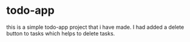 # todo-app

this is a simple todo-app project that i have made. I had added a delete button to tasks which helps to delete tasks.

